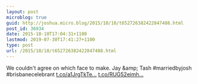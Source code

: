```yaml
---
layout: post
microblog: true
guid: http://joshua.micro.blog/2015/10/10/t652726382422847488.html
post_id: 36934
date: 2015-10-10T17:04:31+1100
lastmod: 2019-07-30T17:41:27+1100
type: post
url: /2015/10/10/t652726382422847488.html
---
```

We couldn't agree on which face to make. Jay &amp;amp; Tash #marriedbyjosh #brisbanecelebrant [t.co/a1JrgTkTe...](http://t.co/a1JrgTkTeh) [t.co/RUG52eimh...](http://t.co/RUG52eimhe)
